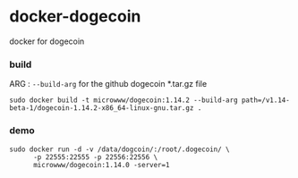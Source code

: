 # docker-dogecoin
docker for dogecoin

### build
ARG : `--build-arg` for the github dogecoin *.tar.gz file

```
sudo docker build -t microwww/dogecoin:1.14.2 --build-arg path=/v1.14-beta-1/dogecoin-1.14.2-x86_64-linux-gnu.tar.gz .
```

### demo

```
sudo docker run -d -v /data/dogcoin/:/root/.dogecoin/ \
      -p 22555:22555 -p 22556:22556 \
      microwww/dogecoin:1.14.0 -server=1
```
